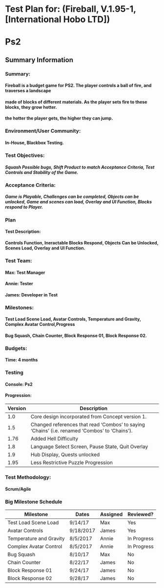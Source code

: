 
# Test Plan for: (Fireball, V.1.95-1, [International Hobo LTD])
# Ps2

## Summary Information
### Summary:
#### Fireball is a budget game for PS2. The player controls a ball of fire, and traverses a landscape 
#### made of blocks of different materials. As the player sets fire to these blocks, they grow hotter.
#### the hotter the player gets, the higher they can jump.

### Environment/User Community: 
#### In-House, Blackbox Testing.

### Test Objectives:
##### Squash Possible bugs, Shift Product to match Acceptance Criteria, Test Controls and Stability of the Game. 

### Acceptance Criteria:
##### Game is Playable, Challenges can be completed, Objects can be unlocked, Game and scenes can load, Overlay and UI Function, Blocks respond to Player. 
####
### Plan
#### Test Description:
#### Controls Function, Ineractable Blocks Respond, Objects Can be Unlocked, Scenes Load, Overlay and UI Function. 

### Test Team:
#### Max: Test Manager
#### Annie: Tester
#### James: Developer in Test

### Milestones:
#### Test Load Scene Load, Avatar Controls, Temperature and Gravity, Complex Avatar Control,Progress
#### Bug Squash, Chain Counter, Block Response 01, Block Response 02.

### Budgets:
#### Time: 4 months

### Testing
#### Console: Ps2

#### Progression:
Version | Description 
------------ | ------------- 
1.0 | Core design incorporated from Concept version 1.
1.5 | Changed references that read ‘Combos’ to saying ‘Chains’ (i.e. renamed ‘Combos’ to ‘Chains’).
1.76 | Added Hell Difficulty
1.8 | Language Select Screen, Pause State, Quit Overlay
1.9 | Hub Display, Quests unlocked
1.95 | Less Restrictive Puzzle Progression

### Test Methodology:
#### Scrum/Agile

### Big Milestone Schedule

Milestone | Dates | Assigned | Reviewed?
------------ | ------------- | ------------- | -------------
Test Load Scene Load | 9/14/17 | Max | Yes
Avatar Controls | 9/18/2017 | James | Yes
Temperature and Gravity | 8/5/2017 | Annie | In Progress
Complex Avatar Control | 8/5/2017 | Annie | In Progress
Bug Squash | 8/10/17 | Max | No
Chain Counter | 8/22/17 | James | No
Block Response 01 | 9/24/17| James | No
Block Response 02 | 9/28/17| James | No


